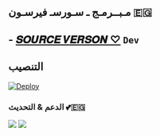 ## مـبــرمـج ـ  سـورسـ فيرسـون 🇪🇬
## - [𝑺𝑶𝑼𝑹𝑪𝑬 𝑽𝑬𝑹𝑺𝑶𝑵 ⁦♡⁩](https://t.me/Q_X_I_T) ``Dev``


## التنصيب
[![Deploy](https://www.herokucdn.com/deploy/button.svg)](https://heroku.com/deploy?template=https://github.com/verson205/Tuserbot)



### الدعم & التحديث 💕🇪🇬

<a href="https://t.me/verson2005"><img src="https://img.shields.io/badge/Join-Group%20Support-blue.svg?style=for-the-badge&logo=Telegram"></a> <a href="https://t.me/BU_NH"><img src="https://img.shields.io/badge/Join-Updates%20Channel-blue.svg?style=for-the-badge&logo=Telegram"></a>
